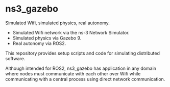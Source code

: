 # ns3_gazebo

Simulated Wifi, simulated physics, real autonomy.

* Simulated Wifi network via the ns-3 Network Simulator.
* Simulated physics via Gazebo 9.
* Real autonomy via ROS2.

This repository provides setup scripts and code for simulating distributed software.

Although intended for ROS2, ns3_gazebo has application in any domain where nodes must communicate with each other over Wifi while communicating with a central process using direct network communication.

